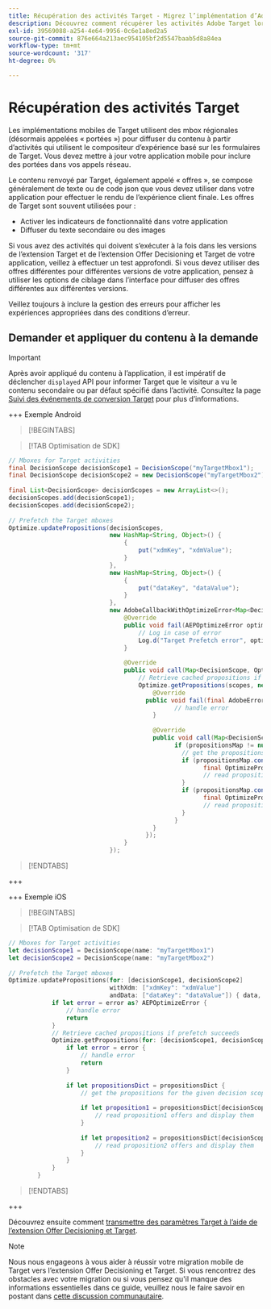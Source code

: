 ```yaml
---
title: Récupération des activités Target - Migrez l’implémentation d’Adobe Target dans votre application mobile vers l’extension Offer Decisioning et Target
description: Découvrez comment récupérer les activités Adobe Target lors de la migration d’Adobe Target vers l’extension Offer Decisioning et Target Mobile.
exl-id: 39569088-a254-4e64-9956-0c6e1a8ed2a5
source-git-commit: 876e664a213aec954105bf2d5547baab5d8a84ea
workflow-type: tm+mt
source-wordcount: '317'
ht-degree: 0%

---
```


# Récupération des activités Target

Les implémentations mobiles de Target utilisent des mbox régionales (désormais appelées « portées ») pour diffuser du contenu à partir d’activités qui utilisent le compositeur d’expérience basé sur les formulaires de Target. Vous devez mettre à jour votre application mobile pour inclure des portées dans vos appels réseau.

Le contenu renvoyé par Target, également appelé « offres », se compose généralement de texte ou de code json que vous devez utiliser dans votre application pour effectuer le rendu de l’expérience client finale. Les offres de Target sont souvent utilisées pour :

* Activer les indicateurs de fonctionnalité dans votre application
* Diffuser du texte secondaire ou des images

Si vous avez des activités qui doivent s’exécuter à la fois dans les versions de l’extension Target et de l’extension Offer Decisioning et Target de votre application, veillez à effectuer un test approfondi. Si vous devez utiliser des offres différentes pour différentes versions de votre application, pensez à utiliser les options de ciblage dans l’interface pour diffuser des offres différentes aux différentes versions.

Veillez toujours à inclure la gestion des erreurs pour afficher les expériences appropriées dans des conditions d’erreur.


## Demander et appliquer du contenu à la demande

>[!IMPORTANT]
>
>Après avoir appliqué du contenu à l’application, il est impératif de déclencher `displayed` API pour informer Target que le visiteur a vu le contenu secondaire ou par défaut spécifié dans l’activité. Consultez la page [Suivi des événements de conversion Target](track-events.md) pour plus d’informations.


+++ Exemple Android

>[!BEGINTABS]

>[!TAB Optimisation de SDK]

```Java
// Mboxes for Target activities
final DecisionScope decisionScope1 = DecisionScope("myTargetMbox1");
final DecisionScope decisionScope2 = new DecisionScope("myTargetMbox2");
 
final List<DecisionScope> decisionScopes = new ArrayList<>();
decisionScopes.add(decisionScope1);
decisionScopes.add(decisionScope2);
 
// Prefetch the Target mboxes
Optimize.updatePropositions(decisionScopes,
                            new HashMap<String, Object>() {
                                {
                                    put("xdmKey", "xdmValue");
                                }
                            },
                            new HashMap<String, Object>() {
                                {
                                    put("dataKey", "dataValue");
                                }
                            },
                            new AdobeCallbackWithOptimizeError<Map<DecisionScope, OptimizeProposition>>() {
                                @Override
                                public void fail(AEPOptimizeError optimizeError) {
                                    // Log in case of error
                                    Log.d("Target Prefetch error", optimizeError.title);
                                }
 
                                @Override
                                public void call(Map<DecisionScope, OptimizeProposition> propositionsMap) {
                                    // Retrieve cached propositions if prefetch succeeds
                                    Optimize.getPropositions(scopes, new AdobeCallbackWithError<Map<DecisionScope, OptimizeProposition>>() {
                                        @Override
                                      public void fail(final AdobeError adobeError) {
                                              // handle error
                                        }
 
                                        @Override
                                        public void call(Map<DecisionScope, OptimizeProposition> propositionsMap) {
                                              if (propositionsMap != null && !propositionsMap.isEmpty()) {
                                                // get the propositions for the given decision scopes
                                                if (propositionsMap.contains(decisionScope1)) {
                                                      final OptimizeProposition proposition1 = propsMap.get(decisionScope1)
                                                      // read proposition1 offers and display them
                                                }
                                                if (propositionsMap.contains(decisionScope2)) {
                                                      final OptimizeProposition proposition2 = propsMap.get(decisionScope2)
                                                      // read proposition2 offers and display them
                                                }
                                              }
                                        }
                                      });
                                }
                            });
```

>[!ENDTABS]

+++

+++ Exemple iOS

>[!BEGINTABS]

>[!TAB Optimisation de SDK]

```Swift
// Mboxes for Target activities
let decisionScope1 = DecisionScope(name: "myTargetMbox1")
let decisionScope2 = DecisionScope(name: "myTargetMbox2")
 
// Prefetch the Target mboxes
Optimize.updatePropositions(for: [decisionScope1, decisionScope2]
                            withXdm: ["xdmKey": "xdmValue"]
                            andData: ["dataKey": "dataValue"]) { data, error in
            if let error = error as? AEPOptimizeError {
                // handle error
                return
            }
            // Retrieve cached propositions if prefetch succeeds
            Optimize.getPropositions(for: [decisionScope1, decisionScope2]) { propositionsDict, error in
                if let error = error {
                    // handle error
                    return
                }
 
                if let propositionsDict = propositionsDict {
                    // get the propositions for the given decision scopes
 
                    if let proposition1 = propositionsDict[decisionScope1] {
                        // read proposition1 offers and display them
                    }
 
                    if let proposition2 = propositionsDict[decisionScope2] {
                        // read proposition2 offers and display them
                    }
                }
            }
        }
```

>[!ENDTABS]

+++



Découvrez ensuite comment [transmettre des paramètres Target à l’aide de l’extension Offer Decisioning et Target](send-parameters.md).

>[!NOTE]
>
>Nous nous engageons à vous aider à réussir votre migration mobile de Target vers l’extension Offer Decisioning et Target. Si vous rencontrez des obstacles avec votre migration ou si vous pensez qu&#39;il manque des informations essentielles dans ce guide, veuillez nous le faire savoir en postant dans [cette discussion communautaire](https://experienceleaguecommunities.adobe.com/t5/adobe-experience-platform-data/tutorial-discussion-migrate-adobe-target-to-mobile-sdk-on-edge/m-p/747484#M625).

